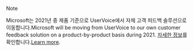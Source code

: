 > [!NOTE]
> <span data-ttu-id="903e8-101">Microsoft는 2021년 중 제품 기준으로 UserVoice에서 자체 고객 피드백 솔루션으로 이동합니다.</span><span class="sxs-lookup"><span data-stu-id="903e8-101">Microsoft will be moving from UserVoice to our own customer feedback solution on a product-by-product basis during 2021.</span></span> <span data-ttu-id="903e8-102">[자세한 정보](https://support.microsoft.com/topic/-pages-430e1a78-e016-472a-a10f-dc2a3df3450a)를 확인합니다.</span><span class="sxs-lookup"><span data-stu-id="903e8-102">[Learn more](https://support.microsoft.com/topic/-pages-430e1a78-e016-472a-a10f-dc2a3df3450a).</span></span>